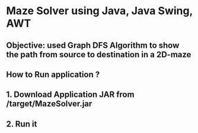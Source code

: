 # Maze Solver using Java, Java Swing, AWT

## Objective: used Graph DFS Algorithm to show the path from source to destination in a 2D-maze 

## How to Run application ?

## 1. Download Application JAR from /target/MazeSolver.jar

## 2. Run it
